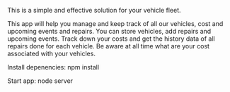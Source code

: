 This is a simple and effective solution for your vehicle fleet.

This app will help you manage and keep track of all our vehicles, cost and upcoming events and repairs. You can store vehicles, add repairs and upcoming events. Track down your costs and get the history data of all repairs done for each vehicle. Be aware at all time what are your cost associated with your vehicles. 


Install depenencies: npm install

Start app: node server